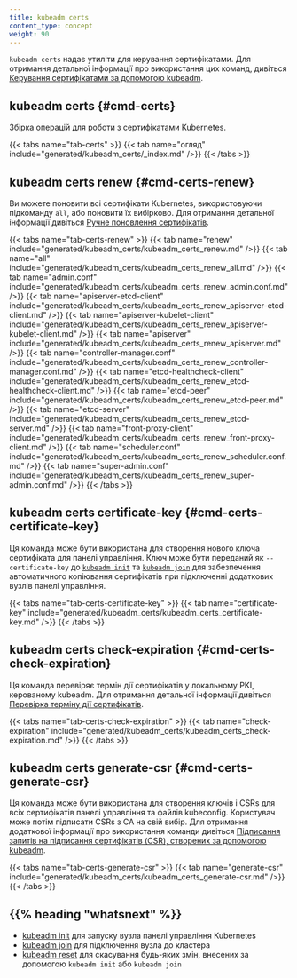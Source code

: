 ```yaml
---
title: kubeadm certs
content_type: concept
weight: 90
---
```


`kubeadm certs` надає утиліти для керування сертифікатами. Для отримання детальної інформації про використання цих команд, дивіться [Керування сертифікатами за допомогою kubeadm](/uk/docs/tasks/administer-cluster/kubeadm/kubeadm-certs/).

## kubeadm certs {#cmd-certs}

Збірка операцій для роботи з сертифікатами Kubernetes.

{{< tabs name="tab-certs" >}}
{{< tab name="огляд" include="generated/kubeadm_certs/_index.md" />}}
{{< /tabs >}}

## kubeadm certs renew {#cmd-certs-renew}

Ви можете поновити всі сертифікати Kubernetes, використовуючи підкоманду `all`, або поновити їх вибірково. Для отримання детальної інформації дивіться [Ручне поновлення сертифікатів](/uk/docs/tasks/administer-cluster/kubeadm/kubeadm-certs/#manual-certificate-renewal).

{{< tabs name="tab-certs-renew" >}}
{{< tab name="renew" include="generated/kubeadm_certs/kubeadm_certs_renew.md" />}}
{{< tab name="all" include="generated/kubeadm_certs/kubeadm_certs_renew_all.md" />}}
{{< tab name="admin.conf" include="generated/kubeadm_certs/kubeadm_certs_renew_admin.conf.md" />}}
{{< tab name="apiserver-etcd-client" include="generated/kubeadm_certs/kubeadm_certs_renew_apiserver-etcd-client.md" />}}
{{< tab name="apiserver-kubelet-client" include="generated/kubeadm_certs/kubeadm_certs_renew_apiserver-kubelet-client.md" />}}
{{< tab name="apiserver" include="generated/kubeadm_certs/kubeadm_certs_renew_apiserver.md" />}}
{{< tab name="controller-manager.conf" include="generated/kubeadm_certs/kubeadm_certs_renew_controller-manager.conf.md" />}}
{{< tab name="etcd-healthcheck-client" include="generated/kubeadm_certs/kubeadm_certs_renew_etcd-healthcheck-client.md" />}}
{{< tab name="etcd-peer" include="generated/kubeadm_certs/kubeadm_certs_renew_etcd-peer.md" />}}
{{< tab name="etcd-server" include="generated/kubeadm_certs/kubeadm_certs_renew_etcd-server.md" />}}
{{< tab name="front-proxy-client" include="generated/kubeadm_certs/kubeadm_certs_renew_front-proxy-client.md" />}}
{{< tab name="scheduler.conf" include="generated/kubeadm_certs/kubeadm_certs_renew_scheduler.conf.md" />}}
{{< tab name="super-admin.conf" include="generated/kubeadm_certs/kubeadm_certs_renew_super-admin.conf.md" />}}
{{< /tabs >}}

## kubeadm certs certificate-key {#cmd-certs-certificate-key}

Ця команда може бути використана для створення нового ключа сертифіката для панелі управління. Ключ може бути переданий як `--certificate-key` до [`kubeadm init`](/uk/docs/reference/setup-tools/kubeadm/kubeadm-init) та [`kubeadm join`](/uk/docs/reference/setup-tools/kubeadm/kubeadm-join) для забезпечення автоматичного копіювання сертифікатів при підключенні додаткових вузлів панелі управління.

{{< tabs name="tab-certs-certificate-key" >}}
{{< tab name="certificate-key" include="generated/kubeadm_certs/kubeadm_certs_certificate-key.md" />}}
{{< /tabs >}}

## kubeadm certs check-expiration {#cmd-certs-check-expiration}

Ця команда перевіряє термін дії сертифікатів у локальному PKI, керованому kubeadm. Для отримання детальної інформації дивіться [Перевірка терміну дії сертифікатів](/uk/docs/tasks/administer-cluster/kubeadm/kubeadm-certs/#check-certificate-expiration).

{{< tabs name="tab-certs-check-expiration" >}}
{{< tab name="check-expiration" include="generated/kubeadm_certs/kubeadm_certs_check-expiration.md" />}}
{{< /tabs >}}

## kubeadm certs generate-csr {#cmd-certs-generate-csr}

Ця команда може бути використана для створення ключів і CSRs для всіх сертифікатів панелі управління та файлів kubeconfig. Користувач може потім підписати CSRs з CA на свій вибір. Для отримання додаткової інформації про використання команди дивіться [Підписання запитів на підписання сертифікатів (CSR), створених за допомогою kubeadm](/uk/docs/tasks/administer-cluster/kubeadm/kubeadm-certs#signing-csr).

{{< tabs name="tab-certs-generate-csr" >}}
{{< tab name="generate-csr" include="generated/kubeadm_certs/kubeadm_certs_generate-csr.md" />}}
{{< /tabs >}}

## {{% heading "whatsnext" %}}

* [kubeadm init](/uk/docs/reference/setup-tools/kubeadm/kubeadm-init/) для запуску вузла панелі управління Kubernetes
* [kubeadm join](/uk/docs/reference/setup-tools/kubeadm/kubeadm-join/) для підключення вузла до кластера
* [kubeadm reset](/uk/docs/reference/setup-tools/kubeadm/kubeadm-reset/) для скасування будь-яких змін, внесених за допомогою `kubeadm init` або `kubeadm join`
